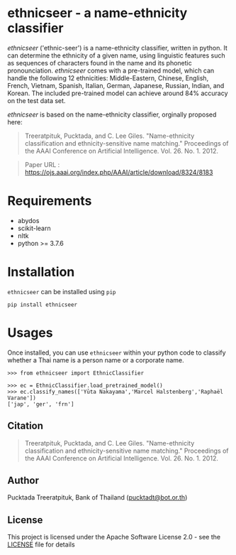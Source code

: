 # ethnicseer - a name-ethnicity classifier

*ethnicseer* ('ethnic-seer') is a name-ethnicity classifier, written in python. It can determine the ethnicity of a given name, using linguistic features such as sequences of characters found in the name and its phonetic pronounciation. *ethnicseer* comes with a pre-trained model, which can handle the following 12 ethnicities: Middle-Eastern, Chinese, English, French, Vietnam, Spanish, Italian, German, Japanese, Russian, Indian, and Korean. The included pre-trained model can achieve around 84% accuracy on the test data set.

*ethnicseer* is based on the name-ethnicity classifier, orginally proposed here:
> Treeratpituk, Pucktada, and C. Lee Giles. "Name-ethnicity classification and ethnicity-sensitive name matching." Proceedings of the AAAI Conference on Artificial Intelligence. Vol. 26. No. 1. 2012.

> Paper URL : https://ojs.aaai.org/index.php/AAAI/article/download/8324/8183

# Requirements
* abydos
* scikit-learn
* nltk
* python >= 3.7.6

# Installation

`ethnicseer` can be installed using `pip` 

```
pip install ethnicseer
```

# Usages

Once installed, you can use `ethnicseer` within your python code to classify whether a Thai name is a person name or a corporate name. 

```
>>> from ethnicseer import EthnicClassifier

>>> ec = EthnicClassifier.load_pretrained_model()
>>> ec.classify_names(['Yūta Nakayama','Marcel Halstenberg','Raphaël Varane'])
['jap', 'ger', 'frn']
```

## Citation

> Treeratpituk, Pucktada, and C. Lee Giles. "Name-ethnicity classification and ethnicity-sensitive name matching." Proceedings of the AAAI Conference on Artificial Intelligence. Vol. 26. No. 1. 2012.

## Author
Pucktada Treeratpituk, Bank of Thailand (pucktadt@bot.or.th)

## License

This project is licensed under the Apache Software License 2.0 - see the [LICENSE](LICENSE) file for details

